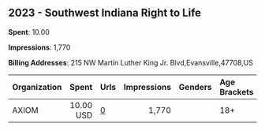 ## 2023 - Southwest Indiana Right to Life 
**Spent**: 10.00

**Impressions**: 1,770

**Billing Addresses**: 215 NW Martin Luther King Jr. Blvd,Evansville,47708,US

|Organization|Spent|Urls|Impressions|Genders|Age Brackets|Country Codes|
|:---|---:|:---|---:|:---|:---|:---|
|AXIOM|10.00 USD|[0](https://www.snap.com/political-ads/asset/d8ae4085bad95f2da9c01e4dcbaff61eef8d45f8d2b00cd6feea2a0a5b8b632c?mediaType=mp4)|1,770||18+|united states|
